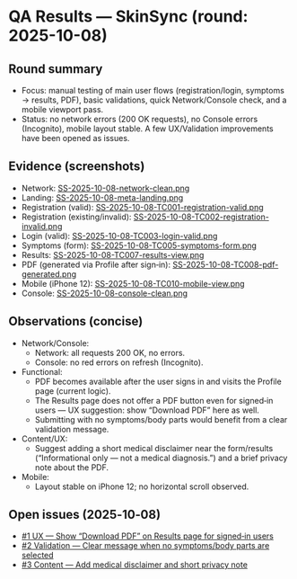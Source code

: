 # QA Results — SkinSync (round: 2025-10-08)

## Round summary
- Focus: manual testing of main user flows (registration/login, symptoms → results, PDF), basic validations, quick Network/Console check, and a mobile viewport pass.
- Status: no network errors (200 OK requests), no Console errors (Incognito), mobile layout stable. A few UX/Validation improvements have been opened as issues.

## Evidence (screenshots)
- Network: [SS-2025-10-08-network-clean.png](./evidence/SS-2025-10-08-network-clean.png)
- Landing: [SS-2025-10-08-meta-landing.png](./evidence/SS-2025-10-08-meta-landing.png)
- Registration (valid): [SS-2025-10-08-TC001-registration-valid.png](./evidence/SS-2025-10-08-TC001-registration-valid.png)
- Registration (existing/invalid): [SS-2025-10-08-TC002-registration-invalid.png](./evidence/SS-2025-10-08-TC002-registration-invalid.png)
- Login (valid): [SS-2025-10-08-TC003-login-valid.png](./evidence/SS-2025-10-08-TC003-login-valid.png)
- Symptoms (form): [SS-2025-10-08-TC005-symptoms-form.png](./evidence/SS-2025-10-08-TC005-symptoms-form.png)
- Results: [SS-2025-10-08-TC007-results-view.png](./evidence/SS-2025-10-08-TC007-results-view.png)
- PDF (generated via Profile after sign‑in): [SS-2025-10-08-TC008-pdf-generated.png](./evidence/SS-2025-10-08-TC008-pdf-generated.png)
- Mobile (iPhone 12): [SS-2025-10-08-TC010-mobile-view.png](./evidence/SS-2025-10-08-TC010-mobile-view.png)
- Console: [SS-2025-10-08-console-clean.png](./evidence/SS-2025-10-08-console-clean.png)

## Observations (concise)
- Network/Console:
  - Network: all requests 200 OK, no errors.
  - Console: no red errors on refresh (Incognito).
- Functional:
  - PDF becomes available after the user signs in and visits the Profile page (current logic).
  - The Results page does not offer a PDF button even for signed‑in users — UX suggestion: show “Download PDF” here as well.
  - Submitting with no symptoms/body parts would benefit from a clear validation message.
- Content/UX:
  - Suggest adding a short medical disclaimer near the form/results (“Informational only — not a medical diagnosis.”) and a brief privacy note about the PDF.
- Mobile:
  - Layout stable on iPhone 12; no horizontal scroll observed.

## Open issues (2025‑10‑08)
- [#1 UX — Show “Download PDF” on Results page for signed‑in users](https://github.com/lucijatoldi/SkinSync/issues/1)
- [#2 Validation — Clear message when no symptoms/body parts are selected](https://github.com/lucijatoldi/SkinSync/issues/2)
- [#3 Content — Add medical disclaimer and short privacy note](https://github.com/lucijatoldi/SkinSync/issues/3)
